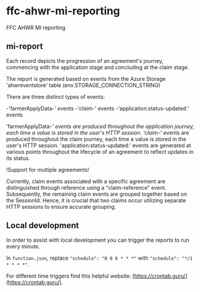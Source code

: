 # ffc-ahwr-mi-reporting

FFC AHWR MI reporting

## mi-report

Each record depicts the progression of an agreement's journey, commencing with the application stage and concluding at the claim stage.

The report is generated based on events from the Azure Storage 'ahwreventstore' table (env.STORAGE_CONNECTION_STRING)

There are three distinct types of events:

-'farmerApplyData-*' events
-'claim-*' events
-'application:status-updated:<statusId>' events

'farmerApplyData-*' events are produced throughout the application journey, each time a value is stored in the user's HTTP session.
'claim-*' events are produced throughout the claim journey, each time a value is stored in the user's HTTP session.
'application:status-updated:<statusId>' events are generated at various points throughout the lifecycle of an agreement to reflect updates in its status.

!Support for multiple agreements!

Currently, claim events associated with a specific agreement are distinguished through reference using a "claim-reference" event. Subsequently, the remaining claim events are grouped together based on the SessionId. Hence, it is crucial that two claims occur utilizing separate HTTP sessions to ensure accurate grouping.

## Local development
In order to assist with local development you can trigger the reports to run every minute.

In `function.json`, replace `"schedule": "0 0 6 * * *"` with `"schedule": "*/1 * * * *"`.

For different time triggers find this helpful website: [https://crontab.guru/](https://crontab.guru/).